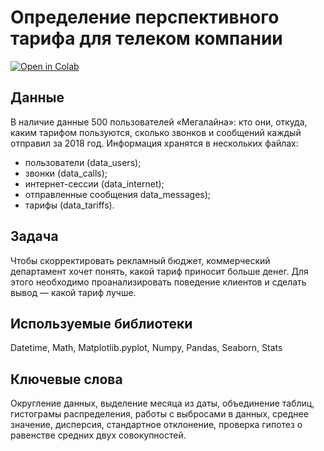 # Определение перспективного тарифа для телеком компании
[![Open in Colab](https://colab.research.google.com/assets/colab-badge.svg)](https://colab.research.google.com/github/valentinatihova/DA_projects/blob/master/tariff_revenue/tariff_revenue.ipynb)
## Данные
В наличие данные 500 пользователей «Мегалайна»: кто они, откуда, каким тарифом пользуются, сколько звонков и сообщений каждый отправил за 2018 год.
Информация хранятся в нескольких файлах:
- пользователи (data_users);
- звонки (data_calls);
- интернет-сессии (data_internet);
- отправленные сообщения data_messages);
- тарифы (data_tariffs).

## Задача
Чтобы скорректировать рекламный бюджет, коммерческий департамент хочет понять, какой тариф приносит больше денег.
Для этого необходимо проанализировать поведение клиентов и сделать вывод — какой тариф лучше.

## Используемые библиотеки
Datetime, Math, Matplotlib.pyplot, Numpy, Pandas, Seaborn, Stats

## Ключевые слова
Округление данных, выделение месяца из даты, объединение таблиц, гистограмы распределения, работы с выбросами в данных, среднее значение, дисперсия, стандартное отклонение, проверка гипотез о равенстве средних двух совокупностей.
